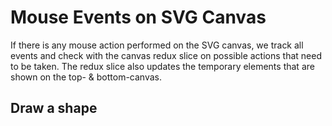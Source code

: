 # Mouse Events on SVG Canvas

If there is any mouse action performed on the SVG canvas, we track all events and check with the canvas redux slice on possible actions that need to be taken.
The redux slice also updates the temporary elements that are shown on the top- & bottom-canvas.

## Draw a shape
